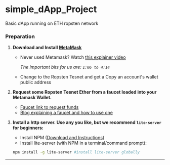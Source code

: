 # simple_dApp_Project
Basic dApp  running on ETH ropsten network


### Preparation

1. **Download and Install [MetaMask](https://metamask.io)**
   - Never used Metamask? Watch [this explainer video](https://youtu.be/wlm4QcA8c4Q?t=66)

       *The important bits for us are: `1:06 to 4:14`*
   - Change to the Ropsten Tesnet and get a Copy an account's wallet public address   

<p align="middle">


</p>


2. **Request some Ropsten Tesnet Ether from a faucet loaded into your Metamask Wallet.**
     - [Faucet link to request funds](https://ipfs.io/ipfs/QmVAwVKys271P5EQyEfVSxm7BJDKWt42A2gHvNmxLjZMps/)
     - [Blog explaining a faucet and how to use one](https://blog.b9lab.com/when-we-first-built-our-faucet-we-deployed-it-on-the-morden-testnet-70bfbf4e317e)


3. **Install a http server. Use any you like, but we recommend `lite-server` for beginners:**
   - Install NPM ([Download and Instructions](https://www.npmjs.com/))
   - Install lite-server (with NPM in a terminal/command prompt):

    ```bash
    npm install -g lite-server #install lite-server globally
    ```
---
